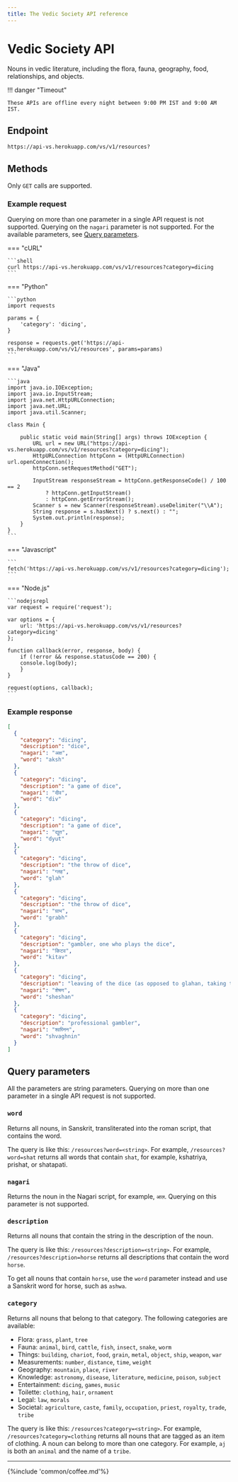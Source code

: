 ```yaml
---
title: The Vedic Society API reference
---
```


# Vedic Society API

Nouns in vedic literature, including the flora, fauna, geography, food, relationships, and objects.

!!! danger "Timeout"

    These APIs are offline every night between 9:00 PM IST and 9:00 AM IST.

## Endpoint

`https://api-vs.herokuapp.com/vs/v1/resources?`

## Methods

Only `GET` calls are supported.

### Example request

Querying on more than one parameter in a single API request is not supported. Querying on the `nagari` parameter is not supported. For the available parameters, see [Query parameters](#query-parameters).

=== "cURL"

    ```shell
	curl https://api-vs.herokuapp.com/vs/v1/resources?category=dicing
	```

=== "Python"

    ```python
	import requests

	params = {
    	'category': 'dicing',
	}
	
	response = requests.get('https://api-vs.herokuapp.com/vs/v1/resources', params=params)
	```

=== "Java"

    ```java
	import java.io.IOException;
	import java.io.InputStream;
	import java.net.HttpURLConnection;
	import java.net.URL;
	import java.util.Scanner;

	class Main {

		public static void main(String[] args) throws IOException {
			URL url = new URL("https://api-vs.herokuapp.com/vs/v1/resources?category=dicing");
			HttpURLConnection httpConn = (HttpURLConnection) url.openConnection();
			httpConn.setRequestMethod("GET");

			InputStream responseStream = httpConn.getResponseCode() / 100 == 2
				? httpConn.getInputStream()
				: httpConn.getErrorStream();
			Scanner s = new Scanner(responseStream).useDelimiter("\\A");
			String response = s.hasNext() ? s.next() : "";
			System.out.println(response);
		}
	}
    ```

=== "Javascript"

    ```
	fetch('https://api-vs.herokuapp.com/vs/v1/resources?category=dicing');
	```

=== "Node.js"

    ```nodejsrepl
	var request = require('request');

	var options = {
    	url: 'https://api-vs.herokuapp.com/vs/v1/resources?category=dicing'
	};

	function callback(error, response, body) {
    	if (!error && response.statusCode == 200) {
        console.log(body);
    	}
	}

	request(options, callback);
	```

### Example response

```json
[
  {
    "category": "dicing",
    "description": "dice",
    "nagari": "अक्ष",
    "word": "aksh"
  },
  {
    "category": "dicing",
    "description": "a game of dice",
    "nagari": "दीव",
    "word": "div"
  },
  {
    "category": "dicing",
    "description": "a game of dice",
    "nagari": "द्यूत",
    "word": "dyut"
  },
  {
    "category": "dicing",
    "description": "the throw of dice",
    "nagari": "ग्लह",
    "word": "glah"
  },
  {
    "category": "dicing",
    "description": "the throw of dice",
    "nagari": "ग्राभ",
    "word": "grabh"
  },
  {
    "category": "dicing",
    "description": "gambler, one who plays the dice",
    "nagari": "किटव",
    "word": "kitav"
  },
  {
    "category": "dicing",
    "description": "leaving of the dice (as opposed to glahan, taking them up for the throw)",
    "nagari": "शेषण",
    "word": "sheshan"
  },
  {
    "category": "dicing",
    "description": "professional gambler",
    "nagari": "श्वघ्निन",
    "word": "shvaghnin"
  }
]
```

## Query parameters

All the parameters are string parameters. Querying on more than one parameter in a single API request is not supported.

### `word`

Returns all nouns, in Sanskrit, transliterated into the roman script, that contains the word.

The query is like this: `/resources?word=<string>`. For example, `/resources?word=shat` returns all words that contain `shat`, for example, kshatriya, prishat, or shatapati.

### `nagari`

Returns the noun in the Nagari script, for example, `आल`. Querying on this parameter is not supported.

### `description`

Returns all nouns that contain the string in the description of the noun.

The query is like this: `/resources?description=<string>`. For example, `/resources?description=horse` returns all descriptions that contain the word `horse`.

To get all nouns that contain `horse`, use the `word` parameter instead and use a Sanskrit word for horse, such as `ashwa`.

### `category`

Returns all nouns that belong to that category. The following categories are available:

-  Flora: `grass`, `plant`, `tree`
-  Fauna: `animal`, `bird`, `cattle`, `fish`, `insect`, `snake`, `worm`
-  Things: `building`, `chariot`, `food`, `grain`, `metal`, `object`, `ship`, `weapon`, `war`
-  Measurements: `number`, `distance`, `time`, `weight`
-  Geography: `mountain`, `place`, `river`
-  Knowledge: `astronomy`, `disease`, `literature`, `medicine`, `poison`, `subject`
-  Entertainment: `dicing`, `games`, `music`
-  Toilette: `clothing`, `hair`, `ornament`
-  Legal: `law`, `morals`
-  Societal: `agriculture`, `caste`, `family`, `occupation`, `priest`, `royalty`, `trade`, `tribe`

The query is like this: `/resources?category=<string>`. For example, `/resources?category=clothing` returns all nouns that are tagged as an item of clothing. A noun can belong to more than one category. For example, `aj` is both an `animal` and the name of a `tribe`.

<hr/>

{%include 'common/coffee.md'%}

